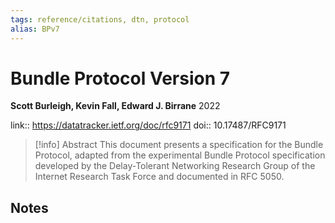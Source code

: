 ```yaml
---
tags: reference/citations, dtn, protocol
alias: BPv7
---
```

# Bundle Protocol Version 7

**Scott Burleigh, Kevin Fall, Edward J. Birrane**
2022

link:: https://datatracker.ietf.org/doc/rfc9171
doi:: 10.17487/RFC9171

> [!info] Abstract
> This document presents a specification for the Bundle Protocol, adapted from the experimental Bundle Protocol specification developed by the Delay-Tolerant Networking Research Group of the Internet Research Task Force and documented in RFC 5050.



## Notes

